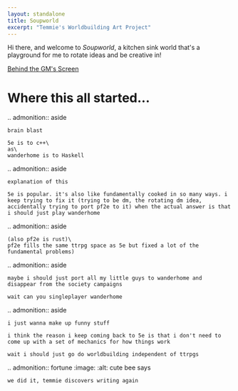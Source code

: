 ```yaml
---
layout: standalone
title: Soupworld
excerpt: "Temmie's Worldbuilding Art Project"
---
```


Hi there, and welcome to _Soupworld_, a kitchen sink world that's a playground for me to rotate ideas and be creative in!

<div class="paper">
	<a href="gm-screen">Behind the GM's Screen</a>
</div>

# Where this all started...

.. admonition:: aside

	brain blast

	5e is to c++\
	as\
	wanderhome is to Haskell

.. admonition:: aside

	explanation of this

	5e is popular. it's also like fundamentally cooked in so many ways. i keep trying to fix it (trying to be dm, the rotating dm idea, accidentally trying to port pf2e to it) when the actual answer is that i should just play wanderhome

.. admonition:: aside

	(also pf2e is rust)\
	pf2e fills the same ttrpg space as 5e but fixed a lot of the fundamental problems)

.. admonition:: aside

	maybe i should just port all my little guys to wanderhome and disappear from the society campaigns

	wait can you singleplayer wanderhome

.. admonition:: aside

	i just wanna make up funny stuff

	i think the reason i keep coming back to 5e is that i don't need to come up with a set of mechanics for how things work

	wait i should just go do worldbuilding independent of ttrpgs

.. admonition:: fortune
	:image:
	:alt: cute bee says

	we did it, temmie discovers writing again
